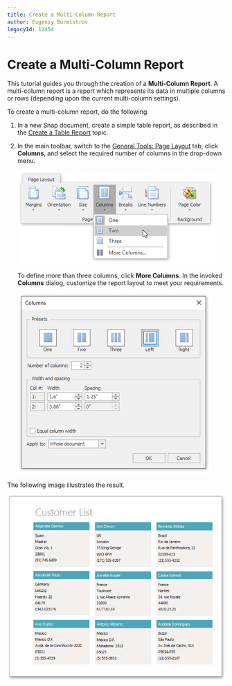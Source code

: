 ```yaml
---
title: Create a Multi-Column Report
author: Eugeniy Burmistrov
legacyId: 12454
---
```

# Create a Multi-Column Report
This tutorial guides you through the creation of a **Multi-Column Report**. A multi-column report is a report which represents its data in multiple columns or rows (depending upon the current multi-column settings).

To create a multi-column report, do the following.
1. In a new Snap document, create a simple table report, as described in the [Create a Table Report](create-a-table-report.md) topic.
2. In the main toolbar, switch to the [General Tools: Page Layout](../graphical-user-interface/main-toolbar/general-tools-page-layout.md) tab, click **Columns**, and select the required number of columns in the drop-down menu.
	
	![Snap_multi-column_TwoColumns](../../../images/img18132.png)
	
	To define more than three columns, click **More Columns**. In the invoked **Columns** dialog, customize the report layout to meet your requirements.
	
	![Snap-multi-column](../../../images/img18398.png)

The following image illustrates the result.

![Snap-multi-column-01](../../../images/img18399.png)